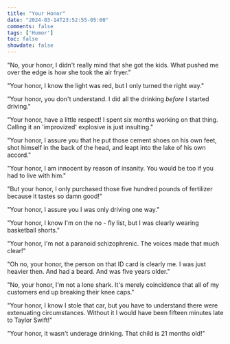 ```yaml
---
title: "Your Honor"
date: "2024-03-14T23:52:55-05:00"
comments: false
tags: ['Humor']
toc: false
showdate: false
---
```



"No, your honor, I didn't really mind that she got the kids. What pushed me over the edge is how she took the air fryer."

"Your honor, I know the light was red, but I only turned the right way."

"Your honor, you don't understand. I did all the drinking *before* I started driving."

"Your honor, have a little respect! I spent six months working on that thing. Calling it an 'improvized' explosive is just insulting."

"Your honor, I assure you that he put those cement shoes on his own feet, shot himself in the back of the head, and leapt into the lake of his own accord."

"Your honor, I am innocent by reason of insanity. You would be too if you had to live with him."

"But your honor, I only purchased those five hundred pounds of fertilizer because it tastes so damn good!"

"Your honor, I assure you I was only driving one way."

"Your honor, I know I'm on the no - fly list, but I was clearly wearing basketball shorts."

"Your honor, I'm not a paranoid schizophrenic. The voices made that much clear!"

"Oh no, your honor, the person on that ID card is clearly me. I was just heavier then. And had a beard. And was five years older."

"No, your honor, I'm not a lone shark. It's merely coincidence that all of my customers end up breaking their knee caps."

"Your honor, I know I stole that car, but you have to understand there were extenuating circumstances. Without it I would have been fifteen minutes late to Taylor Swift!"

"Your honor, it wasn't underage drinking. That child is 21 months old!"
